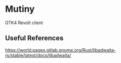 # Mutiny

GTK4 Revolt client

## Useful References

https://world.pages.gitlab.gnome.org/Rust/libadwaita-rs/stable/latest/docs/libadwaita/
